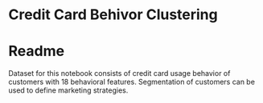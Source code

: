 <h1> Credit Card Behivor Clustering </h1>

# Readme

Dataset for this notebook consists of credit card usage behavior of customers with 18 behavioral features. Segmentation of customers can be used to define marketing strategies.
